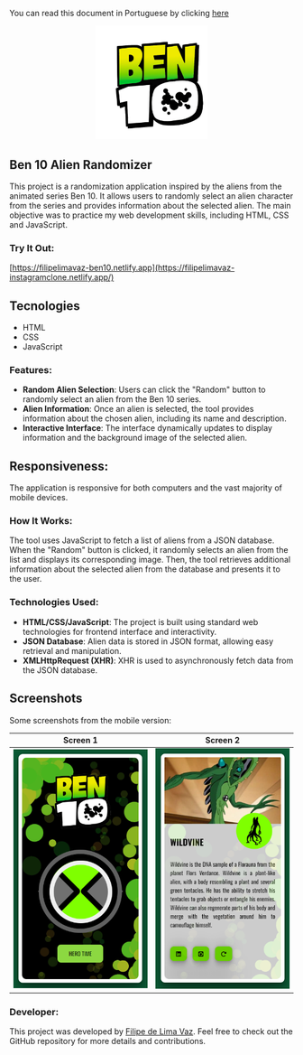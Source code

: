 You can read this document in Portuguese by clicking [here](./README.md)

<p align="center">
  <img src="assets/imgs/logo.png" width="200px" alt="Ben 10 logo">
</p>

## Ben 10 Alien Randomizer

This project is a randomization application inspired by the aliens from the animated series Ben 10. It allows users to randomly select an alien character from the series and provides information about the selected alien. The main objective was to practice my web development skills, including HTML, CSS and JavaScript.

### Try It Out:

[https://filipelimavaz-ben10.netlify.app](https://filipelimavaz-instagramclone.netlify.app/)

## Tecnologies

- HTML
- CSS
- JavaScript

### Features:

- **Random Alien Selection**: Users can click the "Random" button to randomly select an alien from the Ben 10 series.
- **Alien Information**: Once an alien is selected, the tool provides information about the chosen alien, including its name and description.
- **Interactive Interface**: The interface dynamically updates to display information and the background image of the selected alien.

## Responsiveness:
The application is responsive for both computers and the vast majority of mobile devices.

### How It Works:

The tool uses JavaScript to fetch a list of aliens from a JSON database. When the "Random" button is clicked, it randomly selects an alien from the list and displays its corresponding image. Then, the tool retrieves additional information about the selected alien from the database and presents it to the user.

### Technologies Used:

- **HTML/CSS/JavaScript**: The project is built using standard web technologies for frontend interface and interactivity.
- **JSON Database**: Alien data is stored in JSON format, allowing easy retrieval and manipulation.
- **XMLHttpRequest (XHR)**: XHR is used to asynchronously fetch data from the JSON database.

## Screenshots

Some screenshots from the mobile version:

| Screen 1 | Screen 2 |
|----------|----------|
| ![Mobile](assets/prints/Screenshot_1.png) | ![Mobile](assets/prints/Screenshot_2.png) |

### Developer:

This project was developed by [Filipe de Lima Vaz](https://www.linkedin.com/in/filipe-de-lima-vaz/). Feel free to check out the GitHub repository for more details and contributions.
